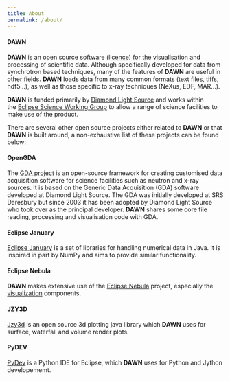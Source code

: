 ```yaml
---
title: About
permalink: /about/
---
```


#### DAWN

**DAWN** is an open source software ([licence](http://www.dawnsci.org/licence)) for the visualisation and processing of scientific data. Although specifically developed for data from synchrotron based techniques, many of the features of **DAWN** are useful in other fields. **DAWN** loads data from many common formats (text files, tiffs, hdf5...), as well as those specific to x-ray techniques (NeXus, EDF, MAR...). 

**DAWN** is funded primarily by [Diamond Light Source](http://www.diamond.ac.uk/) and works within the [Eclipse Science Working Group](http://science.eclipse.org/) to allow a range of science facilities to make use of the product.

There are several other open source projects either related to **DAWN** or that **DAWN** is built around, a non-exhaustive list of these projects can be found below:

#### OpenGDA

The [GDA project](http://www.opengda.org) is an open-source framework for creating customised data acquisition software for science facilities such as neutron and x-ray sources. It is based on the Generic Data Acquisition (GDA) software developed at Diamond Light Source. The GDA was initially developed at SRS Daresbury but since 2003 it has been adopted by Diamond Light Source who took over as the principal developer. **DAWN** shares some core file reading, processing and visualisation code with GDA.

#### Eclipse January

[Eclipse January](https://www.eclipse.org/january) is a set of libraries for handling numerical data in Java. It is inspired in part by NumPy and aims to provide similar functionality. 

#### Eclipse Nebula

**DAWN** makes extensive use of the [Eclipse Nebula](https://www.eclipse.org/nebula/) project, especially the [visualization](https://www.eclipse.org/nebula/widgets/visualization/visualization.php) components.

#### JZY3D

[Jzy3d](http://jzy3d.org) is an open source 3d plotting java library which **DAWN** uses for surface, waterfall and volume render plots.

#### PyDEV

[PyDev](http://www.pydev.org) is a Python IDE for Eclipse, which **DAWN** uses for Python and Jython developememt.
